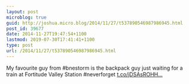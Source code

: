 ```yaml
---
layout: post
microblog: true
guid: http://joshua.micro.blog/2014/11/27/t537890546987986945.html
post_id: 39677
date: 2014-11-27T19:47:54+1100
lastmod: 2019-07-30T17:41:41+1100
type: post
url: /2014/11/27/t537890546987986945.html
---
```

My favourite guy from #bnestorm is the backpack guy just waiting for a train at Fortitude Valley Station #neverforget [t.co/jDSAsROHH...](http://t.co/jDSAsROHHi)
